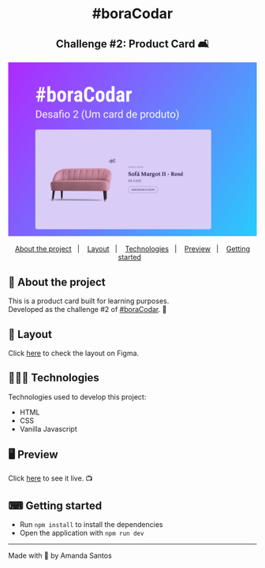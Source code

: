 <h1 align="center">
  #boraCodar
</h1>

<h2 align="center">
  Challenge #2: Product Card 🛋️
</h2>

<img src="assets/cover.png" alt="" />

<p align="center">
  <a href="#-about-the-project">About the project</a>&nbsp;&nbsp;&nbsp;|&nbsp;&nbsp;&nbsp;
  <a href="#-layout">Layout</a>&nbsp;&nbsp;&nbsp;|&nbsp;&nbsp;&nbsp;
  <a href="#-technologies">Technologies</a>&nbsp;&nbsp;&nbsp;|&nbsp;&nbsp;&nbsp;
  <a href="#-preview">Preview</a>&nbsp;&nbsp;&nbsp;|&nbsp;&nbsp;&nbsp;
  <a href="#-getting-started">Getting started</a>&nbsp;&nbsp;&nbsp;
</p>

## 📝 About the project

<p>This is a product card built for learning purposes. 
<br />
Developed as the challenge #2 of <a href="https://boracodar.dev/">#boraCodar</a>. 🚀
</p>

## 🎨 Layout

<p>
  Click <a href="https://www.figma.com/file/CEpr3vblzZcaqW1ziDNVbH/%23boraCodar---Desafio-2-(Community)?t=xJ5dUtLuRw06ISq5-6">here</a> to check the layout on Figma.
</p>

## 👩🏻‍💻 Technologies

Technologies used to develop this project:

- HTML
- CSS
- Vanilla Javascript

## 🖥 Preview

Click <a href="https://bora-codar-1-music-player.netlify.app/" target="_blank">here</a> to see it live. 📺

## ⌨ Getting started

- Run `npm install` to install the dependencies
- Open the application with `npm run dev`

---

Made with 💜 by Amanda Santos
